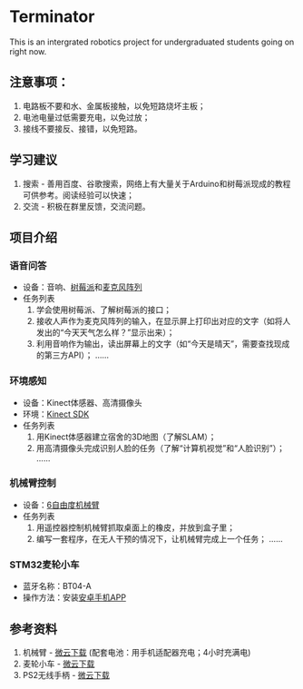 # Terminator
This is an intergrated robotics project for undergraduated students going on right now.

## 注意事项：
  1. 电路板不要和水、金属板接触，以免短路烧坏主板；
  2. 电池电量过低需要充电，以免过放；
  3. 接线不要接反、接错，以免短路。

## 学习建议
  1. 搜索 - 善用百度、谷歌搜索，网络上有大量关于Arduino和树莓派现成的教程可供参考。阅读经验可以快速；
  2. 交流 - 积极在群里反馈，交流问题。

## 项目介绍
  ### 语音问答
  * 设备：音响、[树莓派](https://www.raspberrypi.org/)和[麦克风阵列](https://item.taobao.com/item.htm?spm=a1z09.2.0.0.48722e8dSL9P1T&id=548667422899&_u=k1nv1uovbbae)
  * 任务列表
    1. 学会使用树莓派、了解树莓派的接口；
    2. 接收人声作为麦克风阵列的输入，在显示屏上打印出对应的文字（如将人发出的“今天天气怎么样？”显示出来）；
    3. 利用音响作为输出，读出屏幕上的文字（如“今天是晴天”，需要查找现成的第三方API）；
    ……
    
  ### 环境感知
  * 设备：Kinect体感器、高清摄像头
  * 环境：[Kinect SDK](https://www.microsoft.com/en-us/download/details.aspx?id=44561)
  * 任务列表
    1. 用Kinect体感器建立宿舍的3D地图（了解SLAM）；
    2. 用高清摄像头完成识别人脸的任务（了解“计算机视觉”和“人脸识别”）；
    ……
    
  ### 机械臂控制
  * 设备：[6自由度机械臂](https://item.taobao.com/item.htm?spm=a1z09.2.0.0.48722e8dSL9P1T&id=555742998021&_u=k1nv1uov2538)
  * 任务列表
    1. 用遥控器控制机械臂抓取桌面上的橡皮，并放到盒子里；
    2. 编写一套程序，在无人干预的情况下，让机械臂完成上一个任务；
    ……
    
  ### STM32麦轮小车
  * 蓝牙名称：BT04-A
  * 操作方法：安装[安卓手机APP](https://github.com/sysuroboclub/Terminator/raw/master/software/minibalance_v5.2(%E5%8F%AF%E4%BB%A5%E9%81%A5%E6%8E%A7%E5%92%8C%E7%9B%91%E6%8E%A7%E6%94%AF%E6%8C%81android9.0).apk)
    
## 参考资料
  1. 机械臂 - [微云下载](https://share.weiyun.com/5NON5eJ) (配套电池：用手机适配器充电；4小时充满电)
  2. 麦轮小车 - [微云下载](https://share.weiyun.com/5FbUiIc)
  3. PS2无线手柄 - [微云下载](https://share.weiyun.com/5YLfcvz)
